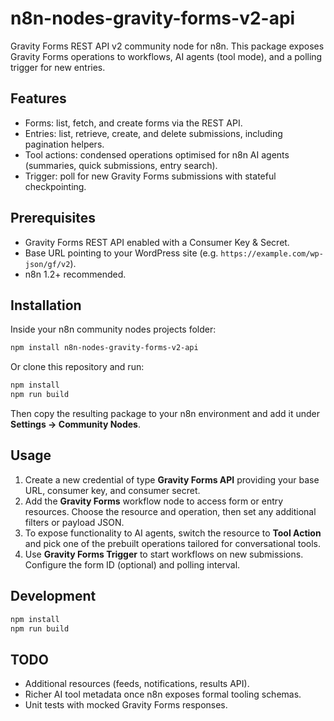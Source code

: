 # n8n-nodes-gravity-forms-v2-api

Gravity Forms REST API v2 community node for n8n. This package exposes Gravity Forms operations to workflows, AI agents (tool mode), and a polling trigger for new entries.

## Features
- Forms: list, fetch, and create forms via the REST API.
- Entries: list, retrieve, create, and delete submissions, including pagination helpers.
- Tool actions: condensed operations optimised for n8n AI agents (summaries, quick submissions, entry search).
- Trigger: poll for new Gravity Forms submissions with stateful checkpointing.

## Prerequisites
- Gravity Forms REST API enabled with a Consumer Key & Secret.
- Base URL pointing to your WordPress site (e.g. `https://example.com/wp-json/gf/v2`).
- n8n 1.2+ recommended.

## Installation
Inside your n8n community nodes projects folder:

```bash
npm install n8n-nodes-gravity-forms-v2-api
```

Or clone this repository and run:

```bash
npm install
npm run build
```

Then copy the resulting package to your n8n environment and add it under **Settings → Community Nodes**.

## Usage
1. Create a new credential of type **Gravity Forms API** providing your base URL, consumer key, and consumer secret.
2. Add the **Gravity Forms** workflow node to access form or entry resources. Choose the resource and operation, then set any additional filters or payload JSON.
3. To expose functionality to AI agents, switch the resource to **Tool Action** and pick one of the prebuilt operations tailored for conversational tools.
4. Use **Gravity Forms Trigger** to start workflows on new submissions. Configure the form ID (optional) and polling interval.

## Development
```bash
npm install
npm run build
```

## TODO
- Additional resources (feeds, notifications, results API).
- Richer AI tool metadata once n8n exposes formal tooling schemas.
- Unit tests with mocked Gravity Forms responses.
